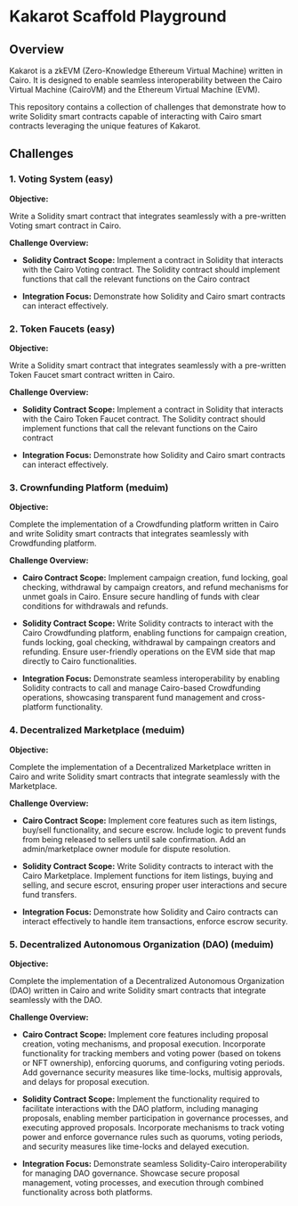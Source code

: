 # Kakarot Scaffold Playground

## Overview

Kakarot is a zkEVM (Zero-Knowledge Ethereum Virtual Machine) written in Cairo. It is designed to enable seamless interoperability between the Cairo Virtual Machine (CairoVM) and the Ethereum Virtual Machine (EVM). 

This repository contains a collection of challenges that demonstrate how to write Solidity smart contracts capable of interacting with Cairo smart contracts leveraging the unique features of Kakarot. 

## Challenges

### 1. Voting System (easy)

**Objective:**

Write a Solidity smart contract that integrates seamlessly with a pre-written Voting smart contract in Cairo.

**Challenge Overview:**

- **Solidity Contract Scope:** Implement a contract in Solidity that interacts with the Cairo Voting contract. The Solidity contract should implement functions that call the relevant functions on the Cairo contract

- **Integration Focus:** Demonstrate how Solidity and Cairo smart contracts can interact effectively.

### 2. Token Faucets (easy)

**Objective:**

Write a Solidity smart contract that integrates seamlessly with a pre-written Token Faucet smart contract written in Cairo.

**Challenge Overview:**

- **Solidity Contract Scope:** Implement a contract in Solidity that interacts with the Cairo Token Faucet contract. The Solidity contract should implement functions that call the relevant functions on the Cairo contract

- **Integration Focus:** Demonstrate how Solidity and Cairo smart contracts can interact effectively.

### 3. Crownfunding Platform (meduim)

**Objective:**

Complete the implementation of a Crowdfunding platform written in Cairo and write Solidity smart contracts that integrates seamlessly with Crowdfunding platform.

**Challenge Overview:**

- **Cairo Contract Scope:** Implement campaign creation, fund locking, goal checking, withdrawal by campaign creators, and refund mechanisms for unmet goals in Cairo. Ensure secure handling of funds with clear conditions for withdrawals and refunds.

- **Solidity Contract Scope:** Write Solidity contracts to interact with the Cairo Crowdfunding platform, enabling functions for campaign creation, funds locking, goal checking, withdrawal by campaingn creators and refunding. Ensure user-friendly operations on the EVM side that map directly to Cairo functionalities.

- **Integration Focus:** Demonstrate seamless interoperability by enabling Solidity contracts to call and manage Cairo-based Crowdfunding operations, showcasing transparent fund management and cross-platform functionality.

### 4. Decentralized Marketplace (meduim)

**Objective:**

Complete the implementation of a Decentralized Marketplace written in Cairo and write Solidity smart contracts that integrate seamlessly with the Marketplace.

**Challenge Overview:**

- **Cairo Contract Scope:** Implement core features such as item listings, buy/sell functionality, and secure escrow. Include logic to prevent funds from being released to sellers until sale confirmation. Add an admin/marketplace owner module for dispute resolution.

- **Solidity Contract Scope:** Write Solidity contracts to interact with the Cairo Marketplace. Implement functions for item listings, buying and selling, and secure escrot, ensuring proper user interactions and secure fund transfers.

- **Integration Focus:** Demonstrate how Solidity and Cairo contracts can interact effectively to handle item transactions, enforce escrow security.

### 5. Decentralized Autonomous Organization (DAO) (meduim)

**Objective:**

Complete the implementation of a Decentralized Autonomous Organization (DAO) written in Cairo and write Solidity smart contracts that integrate seamlessly with the DAO.

**Challenge Overview:**

- **Cairo Contract Scope:** Implement core features including proposal creation, voting mechanisms, and proposal execution. Incorporate functionality for tracking members and voting power (based on tokens or NFT ownership), enforcing quorums, and configuring voting periods. Add governance security measures like time-locks, multisig approvals, and delays for proposal execution.

- **Solidity Contract Scope:** Implement the functionality required to facilitate interactions with the DAO platform, including managing proposals, enabling member participation in governance processes, and executing approved proposals. Incorporate mechanisms to track voting power and enforce governance rules such as quorums, voting periods, and security measures like time-locks and delayed execution.

- **Integration Focus:** Demonstrate seamless Solidity-Cairo interoperability for managing DAO governance. Showcase secure proposal management, voting processes, and execution through combined functionality across both platforms.